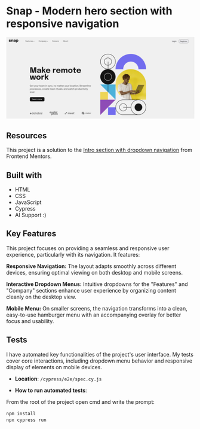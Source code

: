 # Snap - Modern hero section with responsive navigation

![demo image of Snap](./design/snap-demo.png)

## Resources

This project is a solution to the [Intro section with dropdown navigation](https://www.frontendmentor.io/challenges/intro-section-with-dropdown-navigation-ryaPetHE5) from Frontend Mentors.

## Built with

- HTML
- CSS
- JavaScript
- Cypress
- AI Support :)

## Key Features

This project focuses on providing a seamless and responsive user experience, particularly with its navigation. It features:

**Responsive Navigation:** The layout adapts smoothly across different devices, ensuring optimal viewing on both desktop and mobile screens.

**Interactive Dropdown Menus:** Intuitive dropdowns for the "Features" and "Company" sections enhance user experience by organizing content cleanly on the desktop view.

**Mobile Menu:** On smaller screens, the navigation transforms into a clean, easy-to-use hamburger menu with an accompanying overlay for better focus and usability.

## Tests

I have automated key functionalities of the project's user interface. My tests cover core interactions, including dropdown menu behavior and responsive display of elements on mobile devices.

- **Location**: `/cypress/e2e/spec.cy.js`

- **How to run automated tests**:

From the root of the project open cmd and write the prompt:

```bash
npm install
npx cypress run
```
